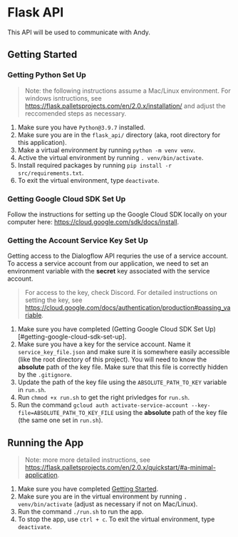 # Flask API

This API will be used to communicate with Andy.

## Getting Started

### Getting Python Set Up

> Note: the following instructions assume a Mac/Linux environment. For windows isntructions, see https://flask.palletsprojects.com/en/2.0.x/installation/ and adjust the reccomended steps as necessary.

1. Make sure you have `Python@3.9.7` installed.
2. Make sure you are in the `flask_api/` directory (aka, root directory for this application).
3. Make a virtual environment by running `python -m venv venv`.
4. Active the virtual environment by running `. venv/bin/activate`.
5. Install required packages by running `pip install -r src/requirements.txt`.
6. To exit the virtual environment, type `deactivate`.

### Getting Google Cloud SDK Set Up

Follow the instructions for setting up the Google Cloud SDK locally on your computer here: https://cloud.google.com/sdk/docs/install.

### Getting the Account Service Key Set Up

Getting access to the Dialogflow API requries the use of a service account. To access a service account from our application, we need to set an environment variable with the **secret** key associated with the service account.

> For access to the key, check Discord. For detailed instructions on setting the key, see https://cloud.google.com/docs/authentication/production#passing_variable.

1. Make sure you have completed (Getting Google Cloud SDK Set Up)[#getting-google-cloud-sdk-set-up].
2. Make sure you have a key for the service account. Name it `service_key_file.json` and make sure it is somewhere easily accessible (like the root directory of this project). You will need to know the **absolute** path of the key file. Make sure that this file is correctly hidden by the `.gitignore`.
3. Update the path of the key file using the `ABSOLUTE_PATH_TO_KEY` variable in `run.sh`.
4. Run `chmod +x run.sh` to get the right privledges for `run.sh`.
5. Run the command `gcloud auth activate-service-account --key-file=ABSOLUTE_PATH_TO_KEY_FILE` using the **absolute** path of the key file (the same one set in `run.sh`).

## Running the App

> Note: more more detailed instructions, see https://flask.palletsprojects.com/en/2.0.x/quickstart/#a-minimal-application.

1. Make sure you have completed [Getting Started](#getting-started).
2. Make sure you are in the virtual environment by running `. venv/bin/activate` (adjust as necessary if not on Mac/Linux).
3. Run the command `./run.sh` to run the app.
4. To stop the app, use `ctrl + c`. To exit the virtual environment, type `deactivate`.
